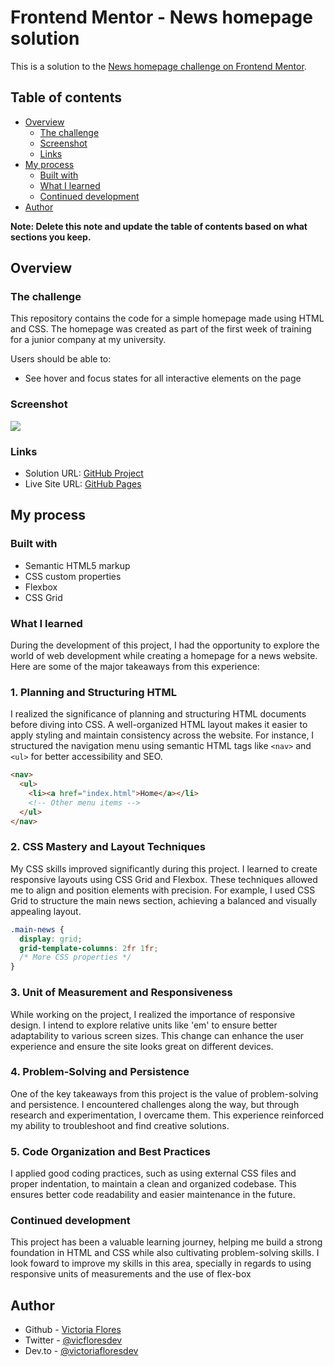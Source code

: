 # Frontend Mentor - News homepage solution

This is a solution to the [News homepage challenge on Frontend Mentor](https://www.frontendmentor.io/challenges/news-homepage-H6SWTa1MFl). 

## Table of contents

- [Overview](#overview)
  - [The challenge](#the-challenge)
  - [Screenshot](#screenshot)
  - [Links](#links)
- [My process](#my-process)
  - [Built with](#built-with)
  - [What I learned](#what-i-learned)
  - [Continued development](#continued-development)
- [Author](#author)

**Note: Delete this note and update the table of contents based on what sections you keep.**

## Overview

### The challenge

This repository contains the code for a simple homepage made using HTML and CSS. The homepage was created as part of the first week of training for a junior company at my university.

Users should be able to:

- See hover and focus states for all interactive elements on the page

### Screenshot

![](https://i.ibb.co/pvHXckD/screenshot.png)

### Links

- Solution URL: [GitHub Project]([https://your-solution-url.com](https://github.com/victoriafloresdev/homepage/))
- Live Site URL: [GitHub Pages](https://victoriafloresdev.github.io/homepage/)

## My process

### Built with

- Semantic HTML5 markup
- CSS custom properties
- Flexbox
- CSS Grid

### What I learned

During the development of this project, I had the opportunity to explore the world of web development while creating a homepage for a news website. Here are some of the major takeaways from this experience:

### 1. Planning and Structuring HTML

I realized the significance of planning and structuring HTML documents before diving into CSS. A well-organized HTML layout makes it easier to apply styling and maintain consistency across the website. For instance, I structured the navigation menu using semantic HTML tags like `<nav>` and `<ul>` for better accessibility and SEO.

```html
<nav>
  <ul>
    <li><a href="index.html">Home</a></li>
    <!-- Other menu items -->
  </ul>
</nav>
```

### 2. CSS Mastery and Layout Techniques

My CSS skills improved significantly during this project. I learned to create responsive layouts using CSS Grid and Flexbox. These techniques allowed me to align and position elements with precision. For example, I used CSS Grid to structure the main news section, achieving a balanced and visually appealing layout.

```css
.main-news {
  display: grid;
  grid-template-columns: 2fr 1fr;
  /* More CSS properties */
}
```

### 3. Unit of Measurement and Responsiveness

While working on the project, I realized the importance of responsive design. I intend to explore relative units like 'em' to ensure better adaptability to various screen sizes. This change can enhance the user experience and ensure the site looks great on different devices.

### 4. Problem-Solving and Persistence

One of the key takeaways from this project is the value of problem-solving and persistence. I encountered challenges along the way, but through research and experimentation, I overcame them. This experience reinforced my ability to troubleshoot and find creative solutions.

### 5. Code Organization and Best Practices

I applied good coding practices, such as using external CSS files and proper indentation, to maintain a clean and organized codebase. This ensures better code readability and easier maintenance in the future.

### Continued development

This project has been a valuable learning journey, helping me build a strong foundation in HTML and CSS while also cultivating problem-solving skills. I look foward to improve my skills in this area, specially in regards to using responsive units of measurements and the use of flex-box

## Author

- Github - [Victoria Flores](https://github.com/victoriafloresdev)
- Twitter - [@vicfloresdev](https://twitter.com/vicfloresdev)
- Dev.to - [@victoriafloresdev](https://dev.to/victoriafloresdev)


